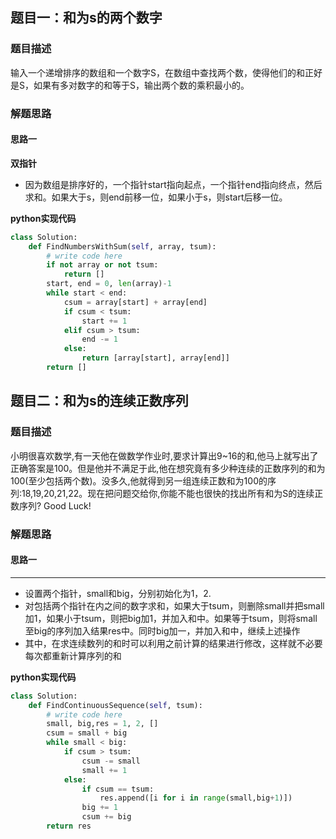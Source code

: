 ## 题目一：和为s的两个数字
### 题目描述
输入一个递增排序的数组和一个数字S，在数组中查找两个数，使得他们的和正好是S，如果有多对数字的和等于S，输出两个数的乘积最小的。
### 解题思路
#### 思路一
**双指针**
- 因为数组是排序好的，一个指针start指向起点，一个指针end指向终点，然后求和。如果大于s，则end前移一位，如果小于s，则start后移一位。

**python实现代码**
```python
class Solution:
    def FindNumbersWithSum(self, array, tsum):
        # write code here
        if not array or not tsum:
            return []
        start, end = 0, len(array)-1
        while start < end:
            csum = array[start] + array[end]
            if csum < tsum:
                start += 1
            elif csum > tsum:
                end -= 1
            else:
                return [array[start], array[end]]
        return []
```

## 题目二：和为s的连续正数序列
### 题目描述
小明很喜欢数学,有一天他在做数学作业时,要求计算出9~16的和,他马上就写出了正确答案是100。但是他并不满足于此,他在想究竟有多少种连续的正数序列的和为100(至少包括两个数)。没多久,他就得到另一组连续正数和为100的序列:18,19,20,21,22。现在把问题交给你,你能不能也很快的找出所有和为S的连续正数序列? Good Luck!
### 解题思路
#### 思路一
****
- 设置两个指针，small和big，分别初始化为1，2.
- 对包括两个指针在内之间的数字求和，如果大于tsum，则删除small并把small加1，如果小于tsum，则把big加1，并加入和中。如果等于tsum，则将small至big的序列加入结果res中。同时big加一，并加入和中，继续上述操作
- 其中，在求连续数列的和时可以利用之前计算的结果进行修改，这样就不必要每次都重新计算序列的和

**python实现代码**
```python
class Solution:
    def FindContinuousSequence(self, tsum):
        # write code here
        small, big,res = 1, 2, []
        csum = small + big
        while small < big:
            if csum > tsum:
                csum -= small
                small += 1
            else:
                if csum == tsum:
                    res.append([i for i in range(small,big+1)])
                big += 1
                csum += big
        return res
```